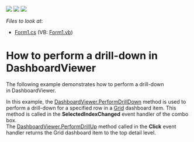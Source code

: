 <!-- default badges list -->
![](https://img.shields.io/endpoint?url=https://codecentral.devexpress.com/api/v1/VersionRange/128581254/13.2.9%2B)
[![](https://img.shields.io/badge/Open_in_DevExpress_Support_Center-FF7200?style=flat-square&logo=DevExpress&logoColor=white)](https://supportcenter.devexpress.com/ticket/details/T138940)
[![](https://img.shields.io/badge/📖_How_to_use_DevExpress_Examples-e9f6fc?style=flat-square)](https://docs.devexpress.com/GeneralInformation/403183)
<!-- default badges end -->
<!-- default file list -->
*Files to look at*:

* [Form1.cs](./CS/Dashboard_PerformDrillDown/Form1.cs) (VB: [Form1.vb](./VB/Dashboard_PerformDrillDown/Form1.vb))
<!-- default file list end -->
# How to perform a drill-down in DashboardViewer


<p>The following example demonstrates how to perform a drill-down in DashboardViewer.</p>
<p>In this example, the <a href="http://documentation.devexpress.com/#Dashboard/DevExpressDashboardWinDashboardViewer_PerformDrillDowntopic">DashboardViewer.PerformDrillDown</a> method is used to perform a drill-down for a specified row in a <a href="http://documentation.devexpress.com/#Dashboard/CustomDocument15150">Grid</a> dashboard item. This method is called in the <strong>SelectedIndexChanged</strong> event handler of the combo box.<br />The <a href="http://documentation.devexpress.com/#Dashboard/DevExpressDashboardWinDashboardViewer_PerformDrillUptopic">DashboardViewer.PerformDrillUp</a> method called in the <strong>Click</strong> event handler returns the Grid dashboard item to the top detail level.</p>
<br /><br /><br />

<br/>


